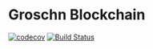 # Groschn Blockchain

[![codecov](https://codecov.io/gh/daflockinger/groschn/branch/master/graph/badge.svg)](https://codecov.io/gh/daflockinger/groschn)
[![Build Status](https://travis-ci.com/daflockinger/groschn.svg?branch=master)](https://travis-ci.com/daflockinger/groschn)
